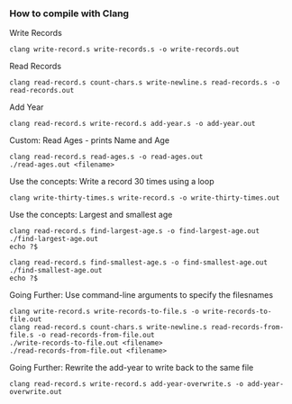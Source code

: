 ### How to compile with Clang

Write Records

```
clang write-record.s write-records.s -o write-records.out
```

Read Records

```
clang read-record.s count-chars.s write-newline.s read-records.s -o read-records.out
```

Add Year

```
clang read-record.s write-record.s add-year.s -o add-year.out
```

Custom: Read Ages - prints Name and Age

```
clang read-record.s read-ages.s -o read-ages.out
./read-ages.out <filename>
```

Use the concepts: Write a record 30 times using a loop

```
clang write-thirty-times.s write-record.s -o write-thirty-times.out
```

Use the concepts: Largest and smallest age

```
clang read-record.s find-largest-age.s -o find-largest-age.out
./find-largest-age.out
echo ?$

clang read-record.s find-smallest-age.s -o find-smallest-age.out
./find-smallest-age.out
echo ?$
```

Going Further: Use command-line arguments to specify the filesnames

```
clang write-record.s write-records-to-file.s -o write-records-to-file.out
clang read-record.s count-chars.s write-newline.s read-records-from-file.s -o read-records-from-file.out
./write-records-to-file.out <filename>
./read-records-from-file.out <filename>
```

Going Further: Rewrite the add-year to write back to the same file

```
clang read-record.s write-record.s add-year-overwrite.s -o add-year-overwrite.out
```






